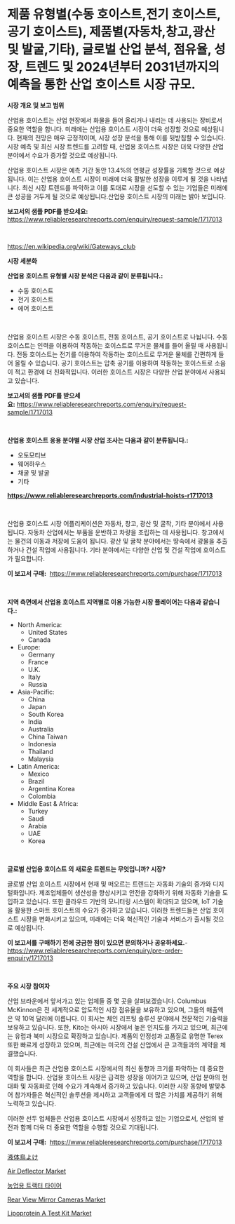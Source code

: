 <p><h1>제품 유형별(수동 호이스트,전기 호이스트,공기 호이스트), 제품별(자동차,창고,광산 및 발굴,기타), 글로벌 산업 분석, 점유율, 성장, 트렌드 및 2024년부터 2031년까지의 예측을 통한 산업 호이스트 시장 규모.</h1></p><p><strong>시장 개요 및 보고 범위</strong></p>
<p><p>산업용 호이스트는 산업 현장에서 화물을 들어 올리거나 내리는 데 사용되는 장비로서 중요한 역할을 합니다. 미래에는 산업용 호이스트 시장이 더욱 성장할 것으로 예상됩니다. 현재의 전망은 매우 긍정적이며, 시장 성장 분석을 통해 이를 뒷받침할 수 있습니다. 시장 예측 및 최신 시장 트렌드를 고려할 때, 산업용 호이스트 시장은 더욱 다양한 산업 분야에서 수요가 증가할 것으로 예상됩니다.</p><p>산업용 호이스트 시장은 예측 기간 동안 13.4%의 연평균 성장률을 기록할 것으로 예상됩니다. 이는 산업용 호이스트 시장이 미래에 더욱 활발한 성장을 이루게 될 것을 나타냅니다. 최신 시장 트렌드를 파악하고 이를 토대로 시장을 선도할 수 있는 기업들은 미래에 큰 성공을 거두게 될 것으로 예상됩니다.산업용 호이스트 시장의 미래는 밝아 보입니다.</p></p>
<p><strong>보고서의 샘플 PDF를 받으세요:</strong> <a href="https://www.reliableresearchreports.com/enquiry/request-sample/1717013">https://www.reliableresearchreports.com/enquiry/request-sample/1717013</a></p>
<p>&nbsp;</p>
<p><a href="https://en.wikipedia.org/wiki/Gateways_club">https://en.wikipedia.org/wiki/Gateways_club</a></p>
<p><strong>시장 세분화</strong></p>
<p><strong>산업용 호이스트 유형별 시장 분석은 다음과 같이 분류됩니다.:</strong></p>
<p><ul><li>수동 호이스트</li><li>전기 호이스트</li><li>에어 호이스트</li></ul></p>
<p>&nbsp;</p>
<p><p>산업용 호이스트 시장은 수동 호이스트, 전동 호이스트, 공기 호이스트로 나뉩니다. 수동 호이스트는 인력을 이용하여 작동하는 호이스트로 무거운 물체를 들어 올릴 때 사용됩니다. 전동 호이스트는 전기를 이용하여 작동하는 호이스트로 무거운 물체를 간편하게 들어 올릴 수 있습니다. 공기 호이스트는 압축 공기를 이용하여 작동하는 호이스트로 소음이 적고 환경에 더 친화적입니다. 이러한 호이스트 시장은 다양한 산업 분야에서 사용되고 있습니다.</p></p>
<p><strong>보고서의 샘플 PDF를 받으세요:</strong>&nbsp;<a href="https://www.reliableresearchreports.com/enquiry/request-sample/1717013">https://www.reliableresearchreports.com/enquiry/request-sample/1717013</a></p>
<p>&nbsp;</p>
<p><strong> 산업용 호이스트 응용 분야별 시장 산업 조사는 다음과 같이 분류됩니다.:</strong></p>
<p><ul><li>오토모티브</li><li>웨어하우스</li><li>채굴 및 발굴</li><li>기타</li></ul></p>
<p><strong><a href="https://www.reliableresearchreports.com/industrial-hoists-r1717013">https://www.reliableresearchreports.com/industrial-hoists-r1717013</a></strong></p>
<p>&nbsp;</p>
<p><p>산업용 호이스트 시장 어플리케이션은 자동차, 창고, 광산 및 굴착, 기타 분야에서 사용됩니다. 자동차 산업에서는 부품을 운반하고 차량을 조립하는 데 사용됩니다. 창고에서는 물건의 이동과 저장에 도움이 됩니다. 광산 및 굴착 분야에서는 땅속에서 광물을 추출하거나 건설 작업에 사용됩니다. 기타 분야에서는 다양한 산업 및 건설 작업에 호이스트가 필요합니다.</p></p>
<p><strong>이 보고서 구매:</strong>&nbsp; <a href="https://www.reliableresearchreports.com/purchase/1717013">https://www.reliableresearchreports.com/purchase/1717013</a></p>
<p>&nbsp;</p>
<p><strong>지역 측면에서 산업용 호이스트 지역별로 이용 가능한 시장 플레이어는 다음과 같습니다.:</strong></p>
<p><ul>
    <li>
        North America:
        <ul>
            <li>United States</li>
            <li>Canada</li>
        </ul>
    </li>
    <li>
        Europe:
        <ul>
            <li>Germany</li>
            <li>France</li>
            <li>U.K.</li>
            <li>Italy</li>
            <li>Russia</li>
        </ul>
    </li>
    <li>
        Asia-Pacific:
        <ul>
            <li>China</li>
            <li>Japan</li>
            <li>South Korea</li>
            <li>India</li>
            <li>Australia</li>
            <li>China Taiwan</li>
            <li>Indonesia</li>
            <li>Thailand</li>
            <li>Malaysia</li>
        </ul>
    </li>
    <li>
        Latin America:
        <ul>
            <li>Mexico</li>
            <li>Brazil</li>
            <li>Argentina Korea</li>
            <li>Colombia</li>
        </ul>
    </li>
    <li>
        Middle East & Africa:
        <ul>
            <li>Turkey</li>
            <li>Saudi</li>
            <li>Arabia</li>
            <li>UAE</li>
            <li>Korea</li>
        </ul>
    </li>
    </ul></p>
<p>&nbsp;</p>
<p><strong>글로벌 산업용 호이스트 의 새로운 트렌드는 무엇입니까? 시장?</strong></p>
<p><p>글로벌 산업 호이스트 시장에서 현재 및 떠오르는 트렌드는 자동화 기술의 증가와 디지털화입니다. 제조업체들이 생산성을 향상시키고 안전을 강화하기 위해 자동화 기술을 도입하고 있습니다. 또한 클라우드 기반의 모니터링 시스템이 확대되고 있으며, IoT 기술을 활용한 스마트 호이스트의 수요가 증가하고 있습니다. 이러한 트렌드들은 산업 호이스트 시장을 변화시키고 있으며, 미래에는 더욱 혁신적인 기술과 서비스가 출시될 것으로 예상됩니다.</p></p>
<p><strong>이 보고서를 구매하기 전에 궁금한 점이 있으면 문의하거나 공유하세요.</strong>- <a href="https://www.reliableresearchreports.com/enquiry/pre-order-enquiry/1717013">https://www.reliableresearchreports.com/enquiry/pre-order-enquiry/1717013</a></p>
<p>&nbsp;</p>
<p><strong>주요 시장 참여자</strong></p>
<p><p>산업 브라운에서 앞서가고 있는 업체들 중 몇 곳을 살펴보겠습니다. Columbus McKinnon은 전 세계적으로 압도적인 시장 점유율을 보유하고 있으며, 그들의 매출액은 약 10억 달러에 이릅니다. 이 회사는 체인 리프팅 솔루션 분야에서 전문적인 기술력을 보유하고 있습니다. 또한, Kito는 아시아 시장에서 높은 인지도를 가지고 있으며, 최근에는 유럽과 북미 시장으로 확장하고 있습니다. 제품의 안정성과 고품질로 유명한 Terex 또한 빠르게 성장하고 있으며, 최근에는 미국의 건설 산업에서 큰 고객들과의 계약을 체결했습니다.</p><p>이 회사들은 최근 산업용 호이스트 시장에서의 최신 동향과 크기를 파악하는 데 중요한 역할을 합니다. 산업용 호이스트 시장은 급격한 성장을 이어가고 있으며, 산업 분야의 현대화 및 자동화로 인해 수요가 계속해서 증가하고 있습니다. 이러한 시장 동향에 발맞추어 참가자들은 혁신적인 솔루션을 제시하고 고객들에게 더 많은 가치를 제공하기 위해 노력하고 있습니다.</p><p>이러한 선두 업체들은 산업용 호이스트 시장에서 성장하고 있는 기업으로서, 산업의 발전과 함께 더욱 더 중요한 역할을 수행할 것으로 기대됩니다.</p></p>
<p><strong>이 보고서 구매:</strong>&nbsp;&nbsp;<a href="https://www.reliableresearchreports.com/purchase/1717013">https://www.reliableresearchreports.com/purchase/1717013</a></p>
<p><p><a href="https://github.com/DanykaKilback/Market-Research-Report-List-2/blob/main/79163423563.md">液体鳥よけ</a></p><p><a href="https://medium.com/@jeancoleman732/air-deflector-market-research-report-includes-analysis-on-market-size-share-and-growth-rate-at-14-fbb28b6cc440">Air Deflector Market</a></p><p><a href="https://github.com/LuckeyCorbin/Market-Research-Report-List-1/blob/main/62807827727.md">농업용 트랙터 타이어</a></p><p><a href="https://medium.com/@haangelat16/evaluating-global-rear-view-mirror-cameras-market-trends-and-growth-opportunities-by-region-type-97a313598e9e">Rear View Mirror Cameras Market</a></p><p><a href="https://github.com/haleemasakdiya1/Market-Research-Report-List-1/blob/main/lipoprotein-a-test-kit-market.md">Lipoprotein A Test Kit Market</a></p></p>